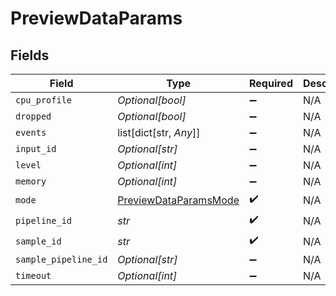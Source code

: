 # PreviewDataParams


## Fields

| Field                                                                 | Type                                                                  | Required                                                              | Description                                                           |
| --------------------------------------------------------------------- | --------------------------------------------------------------------- | --------------------------------------------------------------------- | --------------------------------------------------------------------- |
| `cpu_profile`                                                         | *Optional[bool]*                                                      | :heavy_minus_sign:                                                    | N/A                                                                   |
| `dropped`                                                             | *Optional[bool]*                                                      | :heavy_minus_sign:                                                    | N/A                                                                   |
| `events`                                                              | list[dict[str, *Any*]]                                                | :heavy_minus_sign:                                                    | N/A                                                                   |
| `input_id`                                                            | *Optional[str]*                                                       | :heavy_minus_sign:                                                    | N/A                                                                   |
| `level`                                                               | *Optional[int]*                                                       | :heavy_minus_sign:                                                    | N/A                                                                   |
| `memory`                                                              | *Optional[int]*                                                       | :heavy_minus_sign:                                                    | N/A                                                                   |
| `mode`                                                                | [PreviewDataParamsMode](../../models/shared/previewdataparamsmode.md) | :heavy_check_mark:                                                    | N/A                                                                   |
| `pipeline_id`                                                         | *str*                                                                 | :heavy_check_mark:                                                    | N/A                                                                   |
| `sample_id`                                                           | *str*                                                                 | :heavy_check_mark:                                                    | N/A                                                                   |
| `sample_pipeline_id`                                                  | *Optional[str]*                                                       | :heavy_minus_sign:                                                    | N/A                                                                   |
| `timeout`                                                             | *Optional[int]*                                                       | :heavy_minus_sign:                                                    | N/A                                                                   |